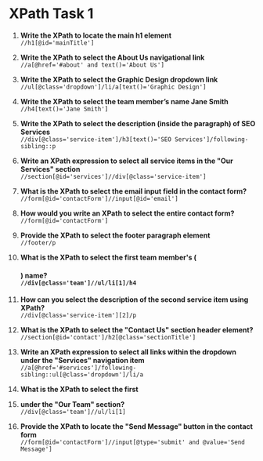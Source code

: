 # XPath Task 1 

1. **Write the XPath to locate the main h1 element**  
   `//h1[@id='mainTitle']`

2. **Write the XPath to select the About Us navigational link**  
   `//a[@href='#about' and text()='About Us']`

3. **Write the XPath to select the Graphic Design dropdown link**  
   `//ul[@class='dropdown']/li/a[text()='Graphic Design']`

4. **Write the XPath to select the team member’s name Jane Smith**  
   `//h4[text()='Jane Smith']`

5. **Write the XPath to select the description (inside the paragraph) of SEO Services**  
   `//div[@class='service-item']/h3[text()='SEO Services']/following-sibling::p`

6. **Write an XPath expression to select all service items in the "Our Services" section**  
   `//section[@id='services']//div[@class='service-item']`

7. **What is the XPath to select the email input field in the contact form?**  
   `//form[@id='contactForm']//input[@id='email']`

8. **How would you write an XPath to select the entire contact form?**  
   `//form[@id='contactForm']`

9. **Provide the XPath to select the footer paragraph element**  
   `//footer/p`

10. **What is the XPath to select the first team member's (<h4>) name?**  
    `//div[@class='team']//ul/li[1]/h4`

11. **How can you select the description of the second service item using XPath?**  
    `//div[@class='service-item'][2]/p`

12. **What is the XPath to select the "Contact Us" section header element?**  
    `//section[@id='contact']/h2[@class='sectionTitle']`

13. **Write an XPath expression to select all links within the dropdown under the "Services" navigation item**  
    `//a[@href='#services']/following-sibling::ul[@class='dropdown']/li/a`

14. **What is the XPath to select the first <li> under the "Our Team" section?**  
    `//div[@class='team']//ul/li[1]`

15. **Provide the XPath to locate the "Send Message" button in the contact form**  
    `//form[@id='contactForm']//input[@type='submit' and @value='Send Message']`
